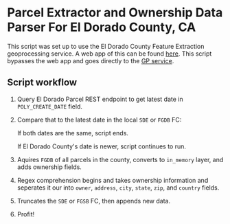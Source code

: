Parcel Extractor and Ownership Data Parser For El Dorado County, CA
===================================================================

This script was set up to use the El Dorado County Feature Extraction geoprocessing service. A web app of this can be found [here](https://see-eldorado.edcgov.us/ugotnetextracts/). This script bypasses the web app and goes directly to the [GP service](https://see-eldorado.edcgov.us/arcgis/rest/services/uGOTNETandEXTRACTS/geoservices/GPServer/Extract%20Data%20Task). 

## Script workflow

1. Query El Dorado Parcel REST endpoint to get latest date in `POLY_CREATE_DATE` field.
2. Compare that to the latest date in the local `SDE` or `FGDB` FC:

   If both dates are the same, script ends.
   
   If El Dorado County's date is newer, script continues to run.

3. Aquires `FGDB` of all parcels in the county, converts to `in_memory` layer, and adds ownership fields.
4. Regex comprehension begins and takes ownership information and seperates it our into `owner`, `address`, `city`, `state`, `zip`, and `country` fields.
5. Truncates the `SDE` or `FGSB` FC, then appends new data.
5. Profit!
